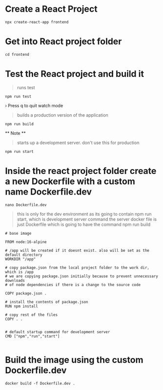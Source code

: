 # Create a React Project

```
npx create-react-app frontend
```

# Get into React project folder
```
cd frontend
```
# Test the React project and build it

> runs test

```
npm run test
```
› Press q to quit watch mode 

> builds a production version of the application

```
npm run build
```

** Note **

> starts up a development server. don't use this for production

```
npm run start
```

# Inside the react project folder create a new Dockerfile with a custom name Dockerfile.dev
```
nano Dockerfile.dev
```
> this is only for the dev environment as its going to contain npm run start, which is development server command
> the server docker file is just Dockerfile which is going to have the command npm run build

```
# base image

FROM node:16-alpine

# /app will be created if it doesnt exist. also will be set as the default directory
WORKDIR "/app"

# copy package.json from the local project folder to the work dir, which is /app
# we are copying package.json initially because to prevent unnecessary downloads
# of node dependencies if there is a change to the source code

COPY package.json .

# install the contents of package.json
RUN npm install

# copy rest of the files
COPY . .


# default startup command for development server
CMD ["npm","run","start"]


```

# Build the image using the custom Dockerfile.dev

```
docker build -f Dockerfile.dev . 
```
